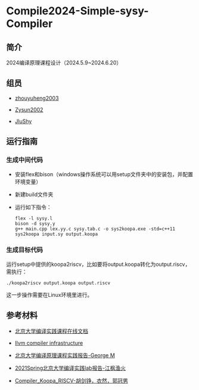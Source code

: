 # Compile2024-Simple-sysy-Compiler

## 简介

2024编译原理课程设计（2024.5.9~2024.6.20）

## 组员

- [zhouyuheng2003](https://github.com/zhouyuheng2003)

- [Zysun2002](https://github.com/Zysun2002)

- [JluShy](https://github.com/JluShy)

## 运行指南

### 生成中间代码

- 安装flex和bison（windows操作系统可以用setup文件夹中的安装包，并配置环境变量）

- 新建build文件夹

- 运行如下指令：

  ```
  flex -l sysy.l
  bison -d sysy.y
  g++ main.cpp lex.yy.c sysy.tab.c -o sys2koopa.exe -std=c++11
  sys2koopa input.sy output.koopa
  ```


### 生成目标代码

运行setup中提供的koopa2riscv，比如要将output.koopa转化为output.riscv，需执行：

```
./koopa2riscv output.koopa output.riscv
```

这一步操作需要在Linux环境里进行。

## 参考材料

- [北京大学编译实践课程在线文档](https://pku-minic.github.io/online-doc/#/)

- [llvm compiler infrastructure](https://llvm.org/docs/)
- [北京大学编译原理课程实践报告-George M](https://zhuanlan.zhihu.com/p/640953686)
- [2021Spring北京大学编译实践lab报告-江枫渔火](https://zhuanlan.zhihu.com/p/584830038)
- [Compiler_Koopa_RISCV-胡剑铮，衣然，郭冠男](https://github.com/HocRiser01/Compiler_Koopa_RISCV)
